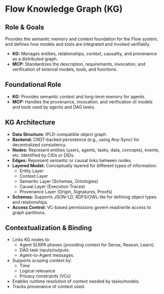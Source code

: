 # Flow Knowledge Graph (KG)

## Role & Goals

Provides the semantic memory and context foundation for the Flow system, and defines how models and tools are integrated and invoked verifiably.

*   **KG:** Manages entities, relationships, context, causality, and provenance as a distributed graph.
*   **MCP:** Standardizes the description, requirements, invocation, and verification of external models, tools, and functions.

## Foundational Role

*   **KG:** Provides semantic context and long-term memory for agents.
*   **MCP:** Handles the provenance, invocation, and verification of models and tools used by agents and DAG tasks.

## KG Architecture

*   **Data Structure:** IPLD-compatible object graph.
*   **Backend:** CRDT-backed persistence (e.g., using Any-Sync) for decentralized consistency.
*   **Nodes:** Represent entities (users, agents, tasks, data, concepts), events, etc. Identified by CIDs or DIDs.
*   **Edges:** Represent semantic or causal links between nodes.
*   **Layered Model:** Conceptually layered for different types of information:
    *   Entity Layer
    *   Context Layer
    *   Semantic Layer (Schemas, Ontologies)
    *   Causal Layer (Execution Traces)
    *   Provenance Layer (Origin, Signatures, Proofs)
*   **Schemas:** Supports JSON-LD, RDFS/OWL-lite for defining object types and relationships.
*   **Access Control:** VC-based permissions govern read/write access to graph partitions.

## Contextualization & Binding

*   Links KG nodes to:
    *   Agent SLRPA phases (providing context for Sense, Reason, Learn).
    *   DAG task inputs/outputs.
    *   Agent-to-Agent messages.
*   Supports scoping context by:
    *   Time
    *   Logical relevance
    *   Privacy constraints (VCs)
*   Enables runtime resolution of context needed by tasks/models.
*   Tracks provenance of context used.
